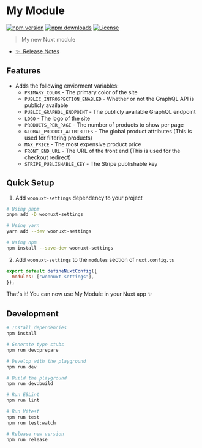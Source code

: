 <!--
Get your module up and running quickly.

Find and replace all on all files (CMD+SHIFT+F):
- Name: WooNuxt Settings
- Package name: woonuxt-settings
- Description: A Nuxt module that manages connecting to the WooNuxt Setting WordPress plugin
-->

# My Module

[![npm version][npm-version-src]][npm-version-href]
[![npm downloads][npm-downloads-src]][npm-downloads-href]
[![License][license-src]][license-href]

> My new Nuxt module

- [✨ &nbsp;Release Notes](/CHANGELOG.md)
<!-- - [📖 &nbsp;Documentation](https://example.com) -->

## Features

<!-- Highlight some of the features your module provide here -->

- Adds the following enviorment variables:
  - `PRIMARY_COLOR` - The primary color of the site
  - `PUBLIC_INTROSPECTION_ENABLED` - Whether or not the GraphQL API is publicly available
  - `PUBLIC_GRAPHQL_ENDPOINT` - The publicly available GraphQL endpoint
  - `LOGO` - The logo of the site
  - `PRODUCTS_PER_PAGE` - The number of products to show per page
  - `GLOBAL_PRODUCT_ATTRIBUTES` - The global product attributes (This is used for filtering products)
  - `MAX_PRICE` - The most expensive product price
  - `FRONT_END_URL` - The URL of the front end (This is used for the checkout redirect)
  - `STRIPE_PUBLISHABLE_KEY` - The Stripe publishable key

## Quick Setup

1. Add `woonuxt-settings` dependency to your project

```bash
# Using pnpm
pnpm add -D woonuxt-settings

# Using yarn
yarn add --dev woonuxt-settings

# Using npm
npm install --save-dev woonuxt-settings
```

2. Add `woonuxt-settings` to the `modules` section of `nuxt.config.ts`

```js
export default defineNuxtConfig({
  modules: ["woonuxt-settings"],
});
```

That's it! You can now use My Module in your Nuxt app ✨

## Development

```bash
# Install dependencies
npm install

# Generate type stubs
npm run dev:prepare

# Develop with the playground
npm run dev

# Build the playground
npm run dev:build

# Run ESLint
npm run lint

# Run Vitest
npm run test
npm run test:watch

# Release new version
npm run release
```

<!-- Badges -->

[npm-version-src]: https://img.shields.io/npm/v/woonuxt-settings/latest.svg?style=flat&colorA=18181B&colorB=28CF8D
[npm-version-href]: https://npmjs.com/package/woonuxt-settings
[npm-downloads-src]: https://img.shields.io/npm/dm/woonuxt-settings.svg?style=flat&colorA=18181B&colorB=28CF8D
[npm-downloads-href]: https://npmjs.com/package/woonuxt-settings
[license-src]: https://img.shields.io/npm/l/woonuxt-settings.svg?style=flat&colorA=18181B&colorB=28CF8D
[license-href]: https://npmjs.com/package/woonuxt-settings
